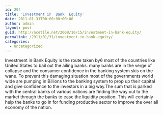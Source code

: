 ```yaml
---
id: 294
title: 'Investment in  Bank  Equity'
date: 2011-01-31T00:00:00+00:00
author: admin
layout: post
guid: http://acetile.net/2008/10/15/investment-in-bank-equity/
permalink: /2011/01/31/investment-in-bank-equity/
categories:
  - Uncategorized
---
```

Investment in Bank Equity is the route taken by6 most of the countries like United States to bail out the ailing banks. many banks are in the verge of collapse and the consumer confidence in the banking system skis on the wane. To prevent this damaging situation most of the governments world wide are pumping in Billions to the banking system to prop up their capital and give confidence to the investors in a big way.The sum that is parked with the central banks of various nations are finding the way out to the market through the banks to ease the liquidity position. This will certainly help the banks to go in for funding productive sector to improve the over all economy of the nation.